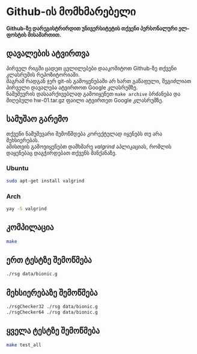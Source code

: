 ﻿# Github-ის მომხმარებელი
**Github-ზე დარეგისტრირდით უნივერსიტეტის თქვენი პერსონალური ელ-ფოსტის მისამართით.**

## დავალების ატვირთვა
პირველ რიგში ცადეთ ცვლილებები დააკომიტოთ Github-ზე თქვენი კლასრუმის რეპოზიტორიაში.  
მაგრამ რადგან ჯერ git-ის გამოყენებაში არ ხართ გაწაფული, შეგიძლიათ პირველი დავალება ატვირთოთ Google კლასრუმზე.  
ნამუშევრის დასაარქივებლად გამოიყენეთ `make archive` ბრძანება და მიღებული hw-01.tar.gz ფაილი ატვირთეთ Google კლასრუმზე.

## სამუშაო გარემო
თქვენი ნამუშევარი შემოწმდება კორექტულად იყენებს თუ არა მეხსიერებას.  
ამისთვის გამოვიყენებთ დამხმარე *valgrind* აპლიკაციას, რომლის დაყენებაც დაგჭირდებათ თქვენს მანქანაზე.
### Ubuntu
```sh
sudo apt-get install valgrind
```
### Arch
```sh
yay -S valgrind
```

## კომპილაცია
```sh
make
```

## ერთ ტესტზე შემოწმება
```sh
./rsg data/bionic.g
```

## მეხსიერებაზე შემოწმება
```sh
./rsgChecker32 ./rsg data/bionic.g
./rsgChecker64 ./rsg data/bionic.g
```

## ყველა ტესტზე შემოწმება
```sh
make test_all
```
